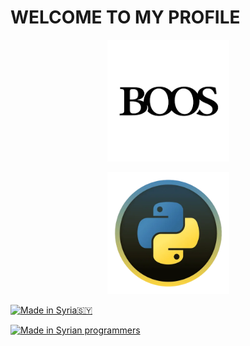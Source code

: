 # WELCOME TO MY PROFILE


<p align="center"><a href="https://github.com/ABN-BOOS"><img src="image_search_1627333433878.png" height='195' alt="ABN-BOOS">

<p align="center"><a href="https://github.com/ABN-BOOS"><img src="image_search_1627314481664.webp"height='195' alt="ABN-BOOS">

<p align="left">
<a href="#"><img title="Made in Syria🇸🇾" src="https://img.shields.io/badge/MADE%20IN-Syria-green?colorA=%23ff0000&colorB=%23017e40&style=for-the-badge"></a>

<p align="left">
<a href="#"><img title="Made in Syrian programmers" src="https://img.shields.io/badge/MADE%20IN-Syrian programmers-green?colorA=%23ff0000&colorB=%23017e40&style=for-the-badge"></a>

